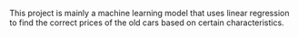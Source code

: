 This project is mainly a machine learning model that uses linear regression to find the correct prices of the 
old cars based on certain characteristics. 
